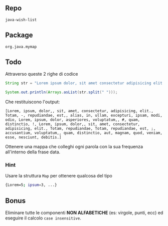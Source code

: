 ## Repo
`java-wish-list`

## Package
`org.java.mymap`

## Todo
Attraverso queste 2 righe di codice
```java
String str = "Lorem ipsum dolor, sit amet consectetur adipisicing elit. Totam - repudiandae est, alias in ullam excepturi ipsam modi odio Lorem ipsum dolor asperiores voluptatum, # quam distinctio ! Lorem ipsum dolor, sit amet consectetur adipisicing elit. Totam repudiandae Totam repudiandae est ; accusantium voluptatum, quam distinctio aut magnam quod veniam esse nesciunt debitis.";

System.out.println(Arrays.asList(str.split(" ")));
```
Che restituiscono l'output:
```
[Lorem, ipsum, dolor,, sit, amet, consectetur, adipisicing, elit., Totam, -, repudiandae, est,, alias, in, ullam, excepturi, ipsam, modi, odio, Lorem, ipsum, dolor, asperiores, voluptatum,, #, quam, distinctio, !, Lorem, ipsum, dolor,, sit, amet, consectetur, adipisicing, elit., Totam, repudiandae, Totam, repudiandae, est, ;, accusantium, voluptatum,, quam, distinctio, aut, magnam, quod, veniam, esse, nesciunt, debitis.]
```

Ottenere una mappa che colleghi ogni parola con la sua frequenza all'interno della frase data.

### Hint
Usare la struttura `Map` per ottenere qualcosa del tipo
```sh
{Lorem=5; ipsum=3, ...}
```

## Bonus
Eliminare tutte le componenti **NON ALFABETICHE** (es: virgole, punti, ecc) ed eseguire il calcolo `case insensitive`.